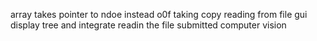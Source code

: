 array takes pointer to ndoe instead o0f taking copy
reading from file
gui display tree and integrate readin the file submitted
computer vision
